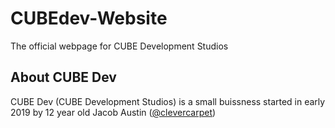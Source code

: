 # CUBEdev-Website
The official webpage for CUBE Development Studios

## About CUBE Dev

CUBE Dev (CUBE Development Studios) is a small buissness started in early 2019 by 12 year old Jacob Austin ([@clevercarpet](https://clevercarpet))

